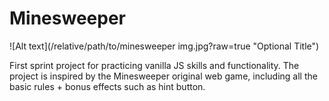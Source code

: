 # Minesweeper

![Alt text](/relative/path/to/minesweeper img.jpg?raw=true "Optional Title")

First sprint project for practicing vanilla JS skills and functionality.
The project is inspired by the Minesweeper original web game, including all the basic rules + bonus effects such as hint button.

